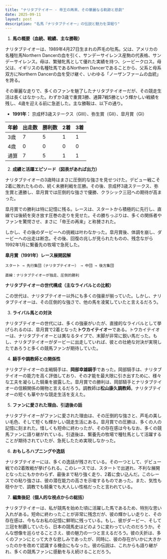 ```yaml
---
title: "ナリタブテイオー - 帝王の再来、その華麗なる軌跡と悲劇"
date: 2025-09-11
layout: post
description: "名馬『ナリタブテイオー』の伝説と魅力を深堀り"
---
```


1. **馬の概要（血統、戦績、主な勝鞍）**

ナリタブテイオーは、1989年4月27日生まれの芦毛の牡馬。父は、アメリカの名種牡馬Northern Dancerの血を引く、サンデーサイレンス産駒の代表格、サンデーサイレンス。母は、繁殖牝馬として優れた実績を持つ、シービークロス。母父は、イギリスの名種牡馬であるNorthern Dancerであることから、父系と母系双方にNorthern Dancerの血を受け継ぐ、いわゆる「ノーザンファームの血統」を誇る。

その華麗な走りで、多くのファンを魅了したナリタブテイオーだが、その競走生活は長くはなかった。わずか3歳で重賞3勝、通算7戦5勝という輝かしい戦績を残し、4歳を迎える前に急逝した。主な勝鞍は、以下の通り。

* **1991年：** 京成杯3歳ステークス（GIII）、弥生賞（GII）、皐月賞（GI）


| 年齢 | 出走数 | 勝利数 | 2着 | 3着 |
|---|---|---|---|---|
| 3歳 | 7 | 5 | 1 | 1 |
| 4歳 | 0 | 0 | 0 | 0 |
| 通算 | 7 | 5 | 1 | 1 |


2. **成績と活躍エピソード（図表があれば出力）**

ナリタブテイオーの3歳時はまさに圧倒的な強さを見せつけた。デビュー戦こそ2着に敗れたものの、続く未勝利戦を圧勝。その後、京成杯3歳ステークス、弥生賞と連勝し、皐月賞では圧倒的な強さで優勝、クラシック三冠への期待が高まった。

皐月賞での勝利は特に記憶に残る。レースは、スタートから積極的に先行し、直線では後続を突き放す圧巻の走りを見せた。その勝ちっぷりは、多くの関係者やファンを驚愕させ、まさに「帝王の再来」と称賛された。

しかし、その後のダービーへの挑戦は叶わなかった。皐月賞後、体調を崩し、ダービーへの出走は断念。その後、回復の兆しが見られたものの、残念ながら1992年1月に繋養先の牧場で急死した。


**皐月賞（1991年）レース展開図解**

```
スタート → 先行集団（ナリタブテイオー） → 中団 → 後方集団

直線：ナリタブテイオーが独走、圧倒的勝利
```

**ナリタブテイオーの世代構成（主なライバルとの比較）**

この世代は、ナリタブテイオー以外にも多くの強豪が揃っていた。しかし、ナリタブテイオーは、その圧倒的な強さで、他の馬を凌駕していたと言えるだろう。


3. **ライバル馬との対決**

ナリタブテイオーの世代には、多くの強豪がいたが、直接的なライバルとして挙げられるのは、皐月賞で2着となった**トウカイテイオー**である。トウカイテイオーは、ナリタブテイオーとは異なるタイプで、末脚が非常に鋭い馬だった。もし、ナリタブテイオーがダービーに出走していれば、彼との壮絶な対決が実現したであろうと多くの競馬ファンが期待していた。


4. **騎手や調教師との関係性**

ナリタブテイオーの主戦騎手は、**岡部幸雄騎手**であった。岡部騎手は、ナリタブテイオーの能力を高く評価しており、その才能を最大限に引き出すために、様々な工夫を凝らした騎乗を披露した。皐月賞での勝利は、岡部騎手とナリタブテイオーの信頼関係の賜物と言えるだろう。調教師は**松山康久調教師**。ナリタブテイオーの短くも華やかな競走生活を支えた。


5. **ファンに愛された理由、引退後の話**

ナリタブテイオーがファンに愛された理由は、その圧倒的な強さと、芦毛の美しい毛色、そして短くも輝かしい競走生活にある。皐月賞での圧勝は、多くの人の記憶に刻まれた。惜しくも短命に終わったが、その存在感は今もなお、多くの競馬ファンに語り継がれている。引退後は、繋養先の牧場で種牡馬として活躍することが期待されていたが、急死したため実現しなかった。


6. **おもしろハプニングや逸話**

ナリタブテイオーには、多くの逸話が残されている。その一つとして、デビュー戦での2着敗戦が挙げられる。このレースでは、スタートで出遅れ、不利な展開となったにもかかわらず、最後まで粘り強く走り、2着に食い込んだ。このレースでの粘り強さは、彼の潜在能力の高さを示唆するものであった。また、気性も穏やかで、調教でも騎乗でも大人しい性格だったと言われている。


7. **編集後記（個人的な視点からの総括）**

ナリタブテイオーは、私が競馬を始めた頃に活躍した馬であるため、特別な思い入れがある。短命に終わったことが非常に残念だが、彼の輝かしい走りと、その存在感は、今もなお私の記憶に鮮明に残っている。もし、彼がダービー、そして三冠を制覇していたら、日本の競馬史はどのように変わっていたのだろうか。そんな想像を巡らせることさえ、彼の魅力の一つと言えるだろう。彼の夭折は、多くのファンにとって大きな悲しみであったが、同時に、彼の存在がいかに大きかったのかを改めて認識する機会にもなった。彼の伝説は、これからも語り継がれ、多くの競馬ファンに感動を与え続けることだろう。
